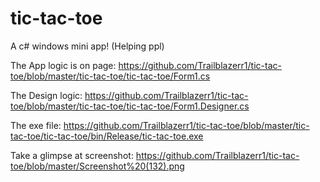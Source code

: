 # tic-tac-toe
A c# windows mini app! (Helping ppl)     


The App logic is on page: https://github.com/Trailblazerr1/tic-tac-toe/blob/master/tic-tac-toe/tic-tac-toe/Form1.cs

The Design logic: https://github.com/Trailblazerr1/tic-tac-toe/blob/master/tic-tac-toe/tic-tac-toe/Form1.Designer.cs

The exe file: https://github.com/Trailblazerr1/tic-tac-toe/blob/master/tic-tac-toe/tic-tac-toe/bin/Release/tic-tac-toe.exe

Take a glimpse at screenshot: https://github.com/Trailblazerr1/tic-tac-toe/blob/master/Screenshot%20(132).png